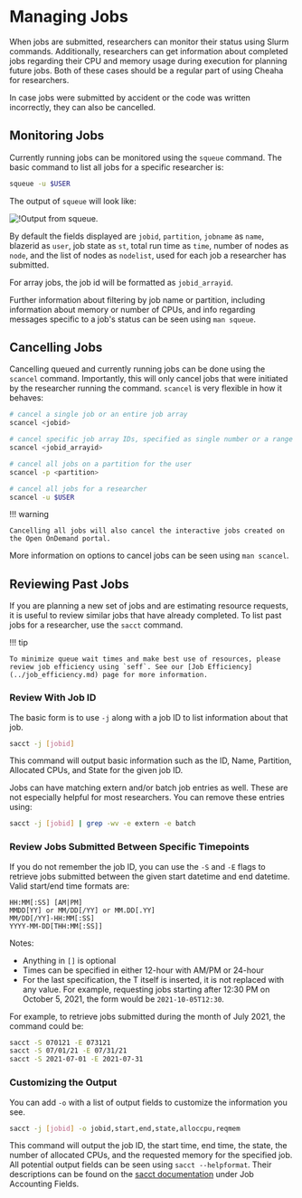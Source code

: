 # Managing Jobs

When jobs are submitted, researchers can monitor their status using Slurm commands. Additionally, researchers can get information about completed jobs regarding their CPU and memory usage during execution for planning future jobs. Both of these cases should be a regular part of using Cheaha for researchers.

In case jobs were submitted by accident or the code was written incorrectly, they can also be cancelled.

## Monitoring Jobs

Currently running jobs can be monitored using the `squeue` command. The basic command to list all jobs for a specific researcher is:

``` bash
squeue -u $USER
```

The output of `squeue` will look like:

![!Output from squeue.](./images/squeue_output.png)

By default the fields displayed are `jobid`, `partition`, `jobname` as `name`, blazerid as `user`, job state as `st`, total run time as `time`, number of nodes as `node`, and the list of nodes as `nodelist`, used for each job a researcher has submitted.

For array jobs, the job id will be formatted as `jobid_arrayid`.

Further information about filtering by job name or partition, including information about memory or number of CPUs, and info regarding messages specific to a job's status can be seen using `man squeue`.

## Cancelling Jobs

Cancelling queued and currently running jobs can be done using the `scancel` command. Importantly, this will only cancel jobs that were initiated by the researcher running the command. `scancel` is very flexible in how it behaves:

``` bash
# cancel a single job or an entire job array
scancel <jobid>

# cancel specific job array IDs, specified as single number or a range
scancel <jobid_arrayid>

# cancel all jobs on a partition for the user
scancel -p <partition>

# cancel all jobs for a researcher
scancel -u $USER
```

<!-- markdownlint-disable MD046 -->
!!! warning

    Cancelling all jobs will also cancel the interactive jobs created on the Open OnDemand portal.
<!-- markdownlint-disable MD046 -->

More information on options to cancel jobs can be seen using `man scancel`.

## Reviewing Past Jobs

If you are planning a new set of jobs and are estimating resource requests, it is useful to review similar jobs that have already completed. To list past jobs for a researcher, use the `sacct` command.

<!-- markdownlint-disable MD046 -->
!!! tip

    To minimize queue wait times and make best use of resources, please review job efficiency using `seff`. See our [Job Efficiency](../job_efficiency.md) page for more information.
<!-- markdownlint-enable MD046 -->

### Review With Job ID

The basic form is to use `-j` along with a job ID to list information about that job.

``` bash
sacct -j [jobid]
```

This command will output basic information such as the ID, Name, Partition, Allocated CPUs, and State for the given job ID.

Jobs can have matching extern and/or batch job entries as well. These are not especially helpful for most researchers. You can remove these entries using:

``` bash
sacct -j [jobid] | grep -wv -e extern -e batch
```

### Review Jobs Submitted Between Specific Timepoints

If you do not remember the job ID, you can use the `-S` and `-E` flags to retrieve jobs submitted between the given start datetime and end datetime. Valid start/end time formats are:

``` text
HH:MM[:SS] [AM|PM]
MMDD[YY] or MM/DD[/YY] or MM.DD[.YY]
MM/DD[/YY]-HH:MM[:SS]
YYYY-MM-DD[THH:MM[:SS]]
```

Notes:

- Anything in `[]` is optional
- Times can be specified in either 12-hour with AM/PM or 24-hour
- For the last specification, the T itself is inserted, it is not replaced with any value. For example, requesting jobs starting after 12:30 PM on October 5, 2021, the form would be `2021-10-05T12:30`.

For example, to retrieve jobs submitted during the month of July 2021, the command could be:

``` bash
sacct -S 070121 -E 073121
sacct -S 07/01/21 -E 07/31/21
sacct -S 2021-07-01 -E 2021-07-31
```

### Customizing the Output

You can add `-o` with a list of output fields to customize the information you see.

``` bash
sacct -j [jobid] -o jobid,start,end,state,alloccpu,reqmem
```

This command will output the job ID, the start time, end time, the state, the number of allocated CPUs, and the requested memory for the specified job. All potential output fields can be seen using `sacct --helpformat`. Their descriptions can be found on the [sacct documentation](https://slurm.schedmd.com/sacct.html) under Job Accounting Fields.
